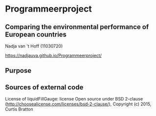 # Programmeerproject
## Comparing the environmental performance of European countries

Nadja van 't Hoff (11030720)

https://nadjauva.github.io/Programmeerproject/

## Purpose


## Sources of external code

License of liquidFillGauge: license Open source under BSD 2-clause (http://choosealicense.com/licenses/bsd-2-clause/), Copyright (c) 2015, Curtis Bratton
